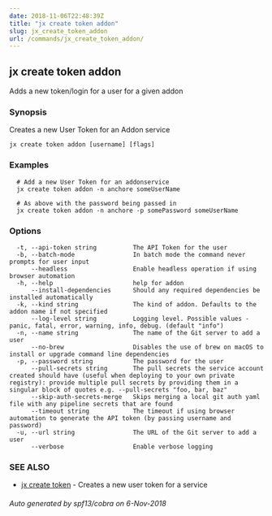 ```yaml
---
date: 2018-11-06T22:48:39Z
title: "jx create token addon"
slug: jx_create_token_addon
url: /commands/jx_create_token_addon/
---
```

## jx create token addon

Adds a new token/login for a user for a given addon

### Synopsis

Creates a new User Token for an Addon service

```
jx create token addon [username] [flags]
```

### Examples

```
  # Add a new User Token for an addonservice
  jx create token addon -n anchore someUserName
  
  # As above with the password being passed in
  jx create token addon -n anchore -p somePassword someUserName
```

### Options

```
  -t, --api-token string          The API Token for the user
  -b, --batch-mode                In batch mode the command never prompts for user input
      --headless                  Enable headless operation if using browser automation
  -h, --help                      help for addon
      --install-dependencies      Should any required dependencies be installed automatically
  -k, --kind string               The kind of addon. Defaults to the addon name if not specified
      --log-level string          Logging level. Possible values - panic, fatal, error, warning, info, debug. (default "info")
  -n, --name string               The name of the Git server to add a user
      --no-brew                   Disables the use of brew on macOS to install or upgrade command line dependencies
  -p, --password string           The password for the user
      --pull-secrets string       The pull secrets the service account created should have (useful when deploying to your own private registry): provide multiple pull secrets by providing them in a singular block of quotes e.g. --pull-secrets "foo, bar, baz"
      --skip-auth-secrets-merge   Skips merging a local git auth yaml file with any pipeline secrets that are found
      --timeout string            The timeout if using browser automation to generate the API token (by passing username and password)
  -u, --url string                The URL of the Git server to add a user
      --verbose                   Enable verbose logging
```

### SEE ALSO

* [jx create token](/commands/jx_create_token/)	 - Creates a new user token for a service

###### Auto generated by spf13/cobra on 6-Nov-2018
